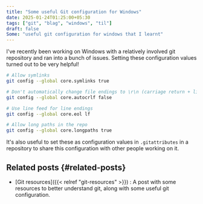 ```yaml
---
title: "Some useful Git configuration for Windows"
date: 2025-01-24T01:25:00+05:30
tags: ["git", "blag", "windows", "til"]
draft: false
Some: "useful git configuration for windows that I learnt"
---
```


I've recently been working on Windows with a relatively involved git repository
and ran into a bunch of issues. Setting these configuration values turned out
to be very helpful!

```sh
# Allow symlinks
git config --global core.symlinks true

# Don't automatically change file endings to \r\n (carriage return + line feed)
git config --global core.autocrlf false

# Use line feed for line endings
git config --global core.eol lf

# Allow long paths in the repo
git config --global core.longpaths true
```

It's also useful to set these as configuration values in `.gitattributes` in a
repository to share this configuration with other people working on it.


## Related posts {#related-posts}

-   [Git resources]({{< relref "git-resources" >}}) : A post with some resources to better understand git, along
    with some useful git configuration.
